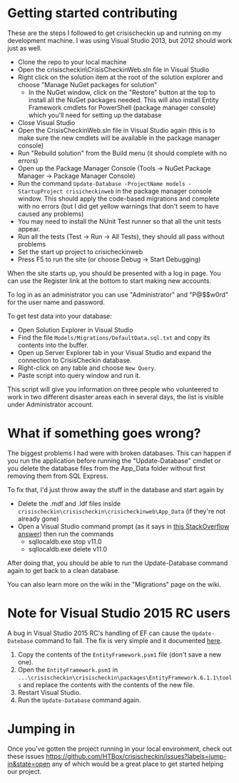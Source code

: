 Getting started contributing
=============

These are the steps I followed to get crisischeckin up and running on my development machine. I was using Visual Studio 2013, but 2012 should work just as well.

* Clone the repo to your local machine
* Open the crisischeckin\CrisisCheckinWeb.sln file in Visual Studio
* Right click on the solution item at the root of the solution explorer and choose "Manage NuGet packages for solution"
    * In the NuGet window, click on the "Restore" button at the top to install all the NuGet packages needed. This will also install Entity Framework cmdlets for PowerShell (package manager console) which you'll need for setting up the database
* Close Visual Studio
* Open the CrisisCheckinWeb.sln file in Visual Studio again (this is to make sure the new cmdlets will be available in the package manager console)
* Run "Rebuild solution" from the Build menu (it should complete with no errors)
* Open up the Package Manager Console (Tools -> NuGet Package Manager -> Package Manager Console)
* Run the command `Update-Database -ProjectName models -StartupProject crisicheckinweb`  in the package manager console window. This should apply the code-based migrations and complete with no errors (but I did get yellow warnings that don't seem to have caused any problems)
* You may need to install the NUnit Test runner so that all the unit tests appear.
* Run all the tests (Test -> Run -> All Tests), they should all pass without problems
* Set the start up project to crisicheckinweb
* Press F5 to run the site (or choose Debug -> Start Debugging)

When the site starts up, you should be presented with a log in page. You can use the Register link at the bottom to start making new accounts.

To log in as an administrator you can use "Administrator" and "P@$$w0rd" for the user name and password.

To get test data into your database:
* Open Solution Explorer in Visual Studio
* Find the file `Models/Migrations/DefaultData.sql.txt` and copy its contents into the buffer. 
* Open up Server Explorer tab in your Visual Studio and expand the connection to CrisisCheckin database.
* Right-click on any table and choose `New Query`. 
* Paste script into query window and run it.

This script will give you information on three people who volunteered to work in two different disaster areas each in several days, the list is visible under Administrator account.

What if something goes wrong?
====

The biggest problems I had were with broken databases. This can happen if you run the application before running the "Update-Database" cmdlet or you delete the database files from the App_Data folder without first removing them from SQL Express.

To fix that, I'd just throw away the stuff in the database and start again by

* Delete the .mdf and .ldf files inside `crisischeckin\crisischeckin\crisicheckinweb\App_Data` (if they're not already gone)
* Open a Visual Studio command prompt (as it says in [this StackOverflow answer](http://stackoverflow.com/questions/13275054/ef5-cannot-attach-the-file-0-as-database-1/16339164#16339164)) then run the commands
    * sqllocaldb.exe stop v11.0
    * sqllocaldb.exe delete v11.0

After doing that, you should be able to run the Update-Database command again to get back to a clean database. 

You can also learn more on the wiki in the "Migrations" page on the wiki.

Note for Visual Studio 2015 RC users
====

A bug in Visual Studio 2015 RC's handling of EF can cause the `Update-Datebase` command to fail.  The fix is very simple and it documented [here](https://github.com/aspnet/EntityFramework/issues/1950#issuecomment-99164398).

1. Copy the contents of the `EntityFramework.psm1` file (don't save a new one).
2. Open the `EntityFramework.psm1` in `...\crisischeckin\crisischeckin\packages\EntityFramework.6.1.1\tools` and replace the contents with the contents of the new file.
3. Restart Visual Studio.
4. Run the `Update-Database` command again.

Jumping in
====

Once you've gotten the project running in your local environment, check out these issues https://github.com/HTBox/crisischeckin/issues?labels=jump-in&state=open any of which would be a great place to get started helping our project.
